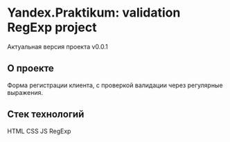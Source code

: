 # Yandex.Praktikum: validation RegExp project 

Актуальная версия проекта v0.0.1

## О проекте
Форма регистрации клиента, с проверкой валидации через регулярные выражения.

## Стек технологий
HTML CSS JS RegExp
